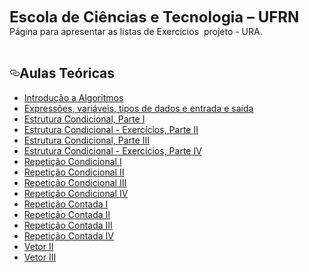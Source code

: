 <span style="font-size: x-large;"><b>Escola de Ciências e Tecnologia – UFRN</b></span><br />
Página para apresentar as listas de Exercícios &nbsp;projeto - URA.<br />
<br />
<h2>
<a aria-hidden="true" class="anchor" href="https://www.blogger.com/blogger.g?blogID=4137559328484244595&amp;pli=1#aulas-teóricas" id="user-content-aulas-teóricas"><svg aria-hidden="true" class="octicon octicon-link" height="16" version="1.1" viewbox="0 0 16 16" width="16"><path d="M4 9h1v1H4c-1.5 0-3-1.69-3-3.5S2.55 3 4 3h4c1.45 0 3 1.69 3 3.5 0 1.41-.91 2.72-2 3.25V8.59c.58-.45 1-1.27 1-2.09C10 5.22 8.98 4 8 4H4c-.98 0-2 1.22-2 2.5S3 9 4 9zm9-3h-1v1h1c1 0 2 1.22 2 2.5S13.98 12 13 12H9c-.98 0-2-1.22-2-2.5 0-.83.42-1.64 1-2.09V6.25c-1.09.53-2 1.84-2 3.25C6 11.31 7.55 13 9 13h4c1.45 0 3-1.69 3-3.5S14.5 6 13 6z" fill-rule="evenodd"></path></svg></a>Aulas Teóricas</h2>
<ul>
<li><a href="https://github.com/orivaldosantana/ECT2203LoP/tree/master/aula2">Introdução a Algoritmos</a></li>
<li><a href="https://github.com/orivaldosantana/ECT2203LoP/tree/master/parte3">Expressões, variáveis, tipos de dados e entrada e saída</a></li>
<li><a href="https://www.blogger.com/orivaldosantana/ECT2203LoP/blob/master/parte4/A">Estrutura Condicional, Parte I</a></li>
<li><a href="https://www.blogger.com/orivaldosantana/ECT2203LoP/blob/master/parte4/B">Estrutura Condicional - Exercícios, Parte II</a></li>
<li><a href="https://www.blogger.com/orivaldosantana/ECT2203LoP/blob/master/parte4/C">Estrutura Condicional, Parte III</a></li>
<li><a href="https://www.blogger.com/orivaldosantana/ECT2203LoP/blob/master/parte4/D">Estrutura Condicional - Exercícios, Parte IV</a></li>
<li><a href="https://www.blogger.com/orivaldosantana/ECT2203LoP/blob/master/parte5/A">Repetição Condicional I</a></li>
<li><a href="https://www.blogger.com/orivaldosantana/ECT2203LoP/blob/master/parte5/B">Repetição Condicional II</a></li>
<li><a href="https://www.blogger.com/orivaldosantana/ECT2203LoP/blob/master/parte5/C">Repetição Condicional III</a></li>
<li><a href="https://www.blogger.com/orivaldosantana/ECT2203LoP/blob/master/parte5/D">Repetição Condicional IV</a></li>
<li><a href="https://www.blogger.com/orivaldosantana/ECT2203LoP/blob/master/parte5/E">Repetição Contada I</a></li>
<li><a href="https://www.blogger.com/orivaldosantana/ECT2203LoP/blob/master/parte5/F">Repetição Contada II</a></li>
<li><a href="https://www.blogger.com/orivaldosantana/ECT2203LoP/blob/master/parte5/G">Repetição Contada III</a></li>
<li><a href="https://www.blogger.com/orivaldosantana/ECT2203LoP/blob/master/parte5/H">Repetição Contada IV</a></li>
<li><a href="https://www.blogger.com/orivaldosantana/ECT2203LoP/blob/master/parte6/B">Vetor II</a></li>
<li><a href="https://www.blogger.com/orivaldosantana/ECT2203LoP/blob/master/parte6/C">Vetor III</a></li>
</ul>
